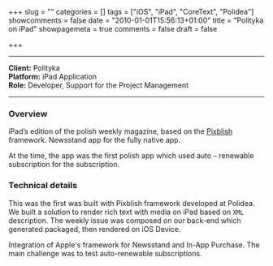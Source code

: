 +++
slug = ""
categories = []
tags = ["iOS", "iPad", "CoreText", "Polidea"]
showcomments = false
date = "2010-01-01T15:56:13+01:00"
title = "Polityka on iPad"
showpagemeta = true
comments = false
draft = false

+++

---
**Client:**	Polityka</br>
**Platform:**	iPad Application</br>
**Role:**		Developer, Support for the Project Management</br>

---


### Overview

iPad’s edition of the polish weekly magazine, based on the [Pixblish]() framework. 
Newsstand app for the fully native app. 

At the time, the app was the first polish app which used auto – renewable subscription for the subscription.

### Technical details

This was the first was built with Pixblish framework developed at Polidea. We built a solution to render rich text with media on iPad based on `XML` description. The weekly issue was composed on our back-end which generated packaged, then rendered on iOS Device.

Integration of Apple's framework for Newsstand and In-App Purchase. The main challenge was to test auto-renewable subscriptions.